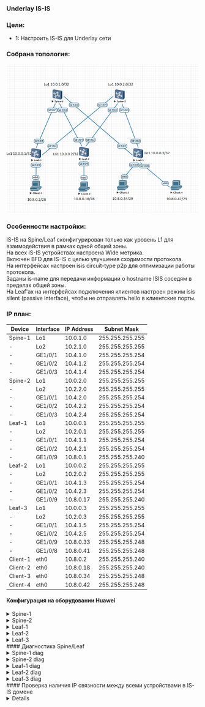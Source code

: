 ### Underlay IS-IS

### Цели:
- 1: Настроить IS-IS для Underlay сети

### Собрана топология:
![img_1.png](main_topology2.png)

### Особенности настройки:
IS-IS на Spine/Leaf сконфигурирован только как уровень L1 для взаимодействия в рамках одной общей зоны.<br>
На всех IS-IS устройствах настроена Wide метрика.<br>
Включен BFD для IS-IS с целью улучшения сходимости протокола.<br>
На интерфейсах настроен isis circuit-type p2p для оптимизации работы протокола.<br>
Заданы is-name для передачи информации о hostname ISIS соседям в пределах общей зоны.<br>
На Leaf'ах на интерфейсах подключения клиентов настроен режим isis silent (passive interface), чтобы не отправлять hello в клиентские порты.<br>

### IP план:
Device|Interface|IP Address|Subnet Mask
---|---|---|---
Spine-1|Lo1|10.0.1.0|255.255.255.255
-|Lo2|10.2.1.0|255.255.255.255
-|GE1/0/1|10.4.1.0|255.255.255.254
-|GE1/0/2|10.4.1.2|255.255.255.254
-|GE1/0/3|10.4.1.4|255.255.255.254
Spine-2|Lo1|10.0.2.0|255.255.255.255
-|Lo2|10.2.2.0|255.255.255.255
-|GE1/0/1|10.4.2.0|255.255.255.254
-|GE1/0/2|10.4.2.2|255.255.255.254
-|GE1/0/3|10.4.2.4|255.255.255.254
Leaf-1|Lo1|10.0.0.1|255.255.255.255
-|Lo2|10.2.0.1|255.255.255.255
-|GE1/0/1|10.4.1.1|255.255.255.254
-|GE1/0/2|10.4.2.1|255.255.255.254
-|GE1/0/9|10.8.0.1|255.255.255.240
Leaf-2|Lo1|10.0.0.2|255.255.255.255
-|Lo2|10.2.0.2|255.255.255.255
-|GE1/0/1|10.4.1.3|255.255.255.254
-|GE1/0/2|10.4.2.3|255.255.255.254
-|GE1/0/9|10.8.0.17|255.255.255.240
Leaf-3|Lo1|10.0.0.3|255.255.255.255
-|Lo2|10.2.0.3|255.255.255.255
-|GE1/0/1|10.4.1.5|255.255.255.254
-|GE1/0/2|10.4.2.5|255.255.255.254
-|GE1/0/9|10.8.0.33|255.255.255.248
-|GE1/0/8|10.8.0.41|255.255.255.248
Client-1|eth0|10.8.0.2|255.255.255.240
Client-2|eth0|10.8.0.18|255.255.255.240
Client-3|eth0|10.8.0.34|255.255.255.248
Client-4|eth0|10.8.0.42|255.255.255.248

#### Конфигурация на оборудовании Huawei
<details>
<summary> Spine-1 </summary>
#<br>
sysname Spine-1<br>
#<br>
bfd<br>
#<br>
isis 33<br>         
 is-level level-1<br>
 cost-style wide<br>
 network-entity 49.0052.0100.0000.1000.00<br>
 is-name Spine-1<br>
#<br>
interface GE1/0/1<br>
 undo portswitch<br>
 description to Leaf-1<br>
 undo shutdown<br>
 ip address 10.4.1.0 255.255.255.254<br>
 isis enable 33<br>
 isis circuit-type p2p<br>
 isis bfd static<br>
#<br>
interface GE1/0/2<br>
 undo portswitch<br>
 description to Leaf-2<br>
 undo shutdown<br>
 ip address 10.4.1.2 255.255.255.254<br>
 isis enable 33<br>
 isis circuit-type p2p<br>
 isis bfd static<br>
#<br>
interface GE1/0/3<br>
 undo portswitch<br>
 description to Leaf-3<br>
 undo shutdown<br>
 ip address 10.4.1.4 255.255.255.254<br>
 isis enable 33<br>
 isis circuit-type p2p<br>
 isis bfd static<br>
#<br>
interface LoopBack1<br>
 description underlay<br>
 ip address 10.0.1.0 255.255.255.255<br>
 isis enable 33<br>
#<br>
interface LoopBack2<br>
 description overlay<br>
 ip address 10.2.1.0 255.255.255.255<br>
 isis enable 33<br>
#<br>
bfd To_Leaf-1 bind peer-ip 10.4.1.1 interface GE1/0/1<br>
 discriminator local 101<br>
 discriminator remote 11<br>
#<br>
bfd To_Leaf-2 bind peer-ip 10.4.1.3 interface GE1/0/2<br>
 discriminator local 201<br>
 discriminator remote 21<br>
#<br>
bfd To_Leaf-3 bind peer-ip 10.4.1.5 interface GE1/0/3<br>
 discriminator local 301<br>
 discriminator remote 31<br>
#<br>
</details>
<details>
<summary> Spine-2 </summary>
#<br>
sysname Spine-2<br>
#<br>
bfd<br>
#<br>
isis 33<br>         
 is-level level-1<br>
 cost-style wide<br>
 network-entity 49.0052.0100.0000.2000.00<br>
 is-name Spine-2<br>
#<br>
interface GE1/0/1<br>
 undo portswitch<br>
 description to Leaf-1<br>
 undo shutdown<br>
 ip address 10.4.2.0 255.255.255.254<br>
 isis enable 33<br>
 isis circuit-type p2p<br>
 isis bfd static<br>
#<br>
interface GE1/0/2<br>
 undo portswitch<br>
 description to Leaf-2<br>
 undo shutdown<br>
 ip address 10.4.2.2 255.255.255.254<br>
 isis enable 33<br>
 isis circuit-type p2p<br>
 isis bfd static<br>
#<br>
interface GE1/0/3<br>
 undo portswitch<br>
 description to Leaf-3<br>
 undo shutdown<br>
 ip address 10.4.2.4 255.255.255.254<br>
 isis enable 33<br>
 isis circuit-type p2p<br>
 isis bfd static<br>
#<br>
interface LoopBack1<br>
 description underlay<br>
 ip address 10.0.2.0 255.255.255.255<br>
 isis enable 33<br>
#<br>
interface LoopBack2<br>
 description overlay<br>
 ip address 10.2.2.0 255.255.255.255<br>
 isis enable 33<br>
#<br>
bfd To_Leaf-1 bind peer-ip 10.4.2.1 interface GE1/0/1<br>
 discriminator local 102<br>
 discriminator remote 12<br>
#<br>
bfd To_Leaf-2 bind peer-ip 10.4.2.3 interface GE1/0/2<br>
 discriminator local 202<br>
 discriminator remote 22<br>
#<br>
bfd To_Leaf-3 bind peer-ip 10.4.2.5 interface GE1/0/3<br>
 discriminator local 302<br>
 discriminator remote 32<br>
#<br>
</details>
<details>
<summary> Leaf-1 </summary>
#<br>
sysname Leaf-1<br>
#<br>
bfd<br>
#<br>
isis 33<br>
 is-level level-1<br>
 cost-style wide<br>
 network-entity 49.0052.0100.0000.0001.00<br>
 is-name Leaf-1<br>
#<br>
interface GE1/0/1<br>
 undo portswitch<br>
 description to Spine-1<br>
 undo shutdown<br>
 ip address 10.4.1.1 255.255.255.254<br>
 isis enable 33<br>
 isis circuit-type p2p<br>
 isis bfd static<br>
#<br>
interface GE1/0/2<br>
 undo portswitch<br>
 description to Spine-2<br>
 undo shutdown<br>
 ip address 10.4.2.1 255.255.255.254<br>
 isis enable 33<br>
 isis circuit-type p2p<br>
 isis bfd static<br>
#<br>
interface GE1/0/9<br>
 undo portswitch<br>
 description to Client-1<br>
 undo shutdown<br>
 ip address 10.8.0.1 255.255.255.240<br>
 isis enable 33<br>
 isis silent <br>
#<br>
interface LoopBack1<br>
 description underlay<br>
 ip address 10.0.0.1 255.255.255.255<br>
 isis enable 33<br>
#<br>
interface LoopBack2<br>
 description overlay<br>
 ip address 10.2.0.1 255.255.255.255<br>
 isis enable 33<br>
#<br>
bfd to_Spine-1 bind peer-ip 10.4.1.0 interface GE1/0/1<br>
 discriminator local 11<br>
 discriminator remote 101<br>
#<br>
bfd to_Spine-2 bind peer-ip 10.4.2.0 interface GE1/0/2<br>
 discriminator local 12<br>
 discriminator remote 102<br>
#<br>
</details>
<details>
<summary> Leaf-2 </summary>
#<br>
sysname Leaf-2<br>
#<br>
bfd<br>
#<br>
isis 33<br>
 is-level level-1<br>
 cost-style wide<br>
 network-entity 49.0052.0100.0000.0002.00<br>
 is-name Leaf-2<br>
#<br>
interface GE1/0/1<br>
 undo portswitch<br>
 description to Spine-1<br>
 undo shutdown<br>
 ip address 10.4.1.3 255.255.255.254<br>
 isis enable 33<br>
 isis circuit-type p2p<br>
 isis bfd static<br>
#<br>
interface GE1/0/2<br>
 undo portswitch<br>
 description to Spine-2<br>
 undo shutdown<br>
 ip address 10.4.2.3 255.255.255.254<br>
 isis enable 33<br>
 isis circuit-type p2p<br>
 isis bfd static<br>
#<br>
interface GE1/0/9<br>
 undo portswitch<br>
 description to Client-2<br>
 undo shutdown<br>
 ip address 10.8.0.17 255.255.255.240<br>
 isis enable 33<br>
 isis silent <br>
#<br>
interface LoopBack1<br>
 description underlay<br>
 ip address 10.0.0.2 255.255.255.255<br>
 isis enable 33<br>
#<br>
interface LoopBack2<br>
 description overlay<br>
 ip address 10.2.0.2 255.255.255.255<br>
 isis enable 33<br>
#<br>
bfd to_Spine-1 bind peer-ip 10.4.1.2 interface GE1/0/1<br>
 discriminator local 21<br>
 discriminator remote 201<br>
#<br>
bfd to_Spine-2 bind peer-ip 10.4.2.2 interface GE1/0/2<br>
 discriminator local 22<br>
 discriminator remote 202<br>
#<br>
</details>
<details>
<summary> Leaf-3 </summary>
#<br>
 sysname Leaf-3<br>
#<br>
bfd<br>
#<br>
isis 33<br>
 is-level level-1<br>
 cost-style wide<br>
 network-entity 49.0052.0100.0000.0003.00<br>
 is-name Leaf-3<br>
#<br>
interface GE1/0/1<br>
 undo portswitch<br>
 description to Spine-1<br>
 undo shutdown<br>
 ip address 10.4.1.5 255.255.255.254<br>
 isis enable 33<br>
 isis circuit-type p2p<br>
 isis bfd static<br>
#<br>
interface GE1/0/2<br>
 undo portswitch<br>
 description to Spine-2<br>
 undo shutdown<br>
 ip address 10.4.2.5 255.255.255.254<br>
 isis enable 33<br>
 isis circuit-type p2p<br>
 isis bfd static<br>
#<br>
interface GE1/0/8<br>
 undo portswitch<br>
 description to Client-4<br>
 undo shutdown<br>
 ip address 10.8.0.41 255.255.255.248<br>
 isis enable 33<br>
 isis silent <br>
#<br>
interface GE1/0/9<br>
 undo portswitch<br>
 description to Client-3<br>
 undo shutdown<br>
 ip address 10.8.0.33 255.255.255.248<br>
 isis enable 33<br>
 isis silent <br>
#<br>
interface LoopBack1<br>
 description underlay<br>
 ip address 10.0.0.3 255.255.255.255<br>
 isis enable 33<br>
#<br>
interface LoopBack2<br>
 description overlay<br>
 ip address 10.2.0.3 255.255.255.255<br>
 isis enable 33 <br>
#<br>
bfd to_Spine-1 bind peer-ip 10.4.1.4 interface GE1/0/1<br>
 discriminator local 31<br>
 discriminator remote 301<br>
#<br>
bfd to_Spine-2 bind peer-ip 10.4.2.4 interface GE1/0/2<br>
 discriminator local 32<br>
 discriminator remote 302<br>
#<br>
</details>
#### Диагностика Spine/Leaf

<details>
<summary> Spine-1 diag </summary>
 
 ```
<Spine-1>display ip routing-table
Proto: Protocol        Pre: Preference
Route Flags: R - relay, D - download to fib, T - to vpn-instance, B - black hole route
------------------------------------------------------------------------------
Routing Table : _public_
         Destinations : 27       Routes : 31        

Destination/Mask    Proto   Pre  Cost        Flags NextHop         Interface

       10.0.0.1/32  ISIS-L1 15   10            D   10.4.1.1        GE1/0/1
       10.0.0.2/32  ISIS-L1 15   10            D   10.4.1.3        GE1/0/2
       10.0.0.3/32  ISIS-L1 15   10            D   10.4.1.5        GE1/0/3
       10.0.1.0/32  Direct  0    0             D   127.0.0.1       LoopBack1
       10.0.2.0/32  ISIS-L1 15   20            D   10.4.1.1        GE1/0/1
                    ISIS-L1 15   20            D   10.4.1.3        GE1/0/2
                    ISIS-L1 15   20            D   10.4.1.5        GE1/0/3
       10.2.0.1/32  ISIS-L1 15   10            D   10.4.1.1        GE1/0/1
       10.2.0.2/32  ISIS-L1 15   10            D   10.4.1.3        GE1/0/2
       10.2.0.3/32  ISIS-L1 15   10            D   10.4.1.5        GE1/0/3
       10.2.1.0/32  Direct  0    0             D   127.0.0.1       LoopBack2
       10.2.2.0/32  ISIS-L1 15   20            D   10.4.1.1        GE1/0/1
                    ISIS-L1 15   20            D   10.4.1.3        GE1/0/2
                    ISIS-L1 15   20            D   10.4.1.5        GE1/0/3
       10.4.1.0/31  Direct  0    0             D   10.4.1.0        GE1/0/1
       10.4.1.0/32  Direct  0    0             D   127.0.0.1       GE1/0/1
       10.4.1.2/31  Direct  0    0             D   10.4.1.2        GE1/0/2
       10.4.1.2/32  Direct  0    0             D   127.0.0.1       GE1/0/2
       10.4.1.4/31  Direct  0    0             D   10.4.1.4        GE1/0/3
       10.4.1.4/32  Direct  0    0             D   127.0.0.1       GE1/0/3
       10.4.2.0/31  ISIS-L1 15   20            D   10.4.1.1        GE1/0/1
       10.4.2.2/31  ISIS-L1 15   20            D   10.4.1.3        GE1/0/2
       10.4.2.4/31  ISIS-L1 15   20            D   10.4.1.5        GE1/0/3
       10.8.0.0/28  ISIS-L1 15   20            D   10.4.1.1        GE1/0/1
      10.8.0.16/28  ISIS-L1 15   20            D   10.4.1.3        GE1/0/2
      10.8.0.32/29  ISIS-L1 15   20            D   10.4.1.5        GE1/0/3
      10.8.0.40/29  ISIS-L1 15   20            D   10.4.1.5        GE1/0/3
      127.0.0.0/8   Direct  0    0             D   127.0.0.1       InLoopBack0
      127.0.0.1/32  Direct  0    0             D   127.0.0.1       InLoopBack0
127.255.255.255/32  Direct  0    0             D   127.0.0.1       InLoopBack0
255.255.255.255/32  Direct  0    0             D   127.0.0.1       InLoopBack0

<Spine-1>display isis peer 

Peer Information for ISIS(33)
--------------------------------------------------------------------------------
                         
  System Id     Interface       Circuit Id        State HoldTime(s) Type     PRI
--------------------------------------------------------------------------------
Leaf-1          GE1/0/1         0000000006         Up            28 L1       -- 
Leaf-2          GE1/0/2         0000000006         Up            30 L1       -- 
Leaf-3          GE1/0/3         0000000006         Up            29 L1       -- 

Total Peer(s): 3

<Spine-1>display isis bfd session all

BFD session information for ISIS(33)
------------------------------------------------------------------------------
Peer System ID : Leaf-1                Interface : GE1/0/1            
TX : 1000          BFD State : up      Peer IP Address : 10.4.1.1
RX : 1000          LocDis : 101        Local IP Address: 0.0.0.0
Multiplier : 3     RemDis : 11         Type : L1  
Diag : No diagnostic information
Peer System ID : Leaf-2                Interface : GE1/0/2            
TX : 1000          BFD State : up      Peer IP Address : 10.4.1.3
RX : 1000          LocDis : 201        Local IP Address: 0.0.0.0
Multiplier : 3     RemDis : 21         Type : L1  
Diag : No diagnostic information
Peer System ID : Leaf-3                Interface : GE1/0/3            
TX : 1000          BFD State : up      Peer IP Address : 10.4.1.5
RX : 1000          LocDis : 301        Local IP Address: 0.0.0.0
Multiplier : 3     RemDis : 31         Type : L1  
Diag : No diagnostic information
Total BFD session(s): 3
```
</details>
<details>
<summary> Spine-2 diag </summary>
 
 ```
<Spine-2>display ip routing-table 
Proto: Protocol        Pre: Preference
Route Flags: R - relay, D - download to fib, T - to vpn-instance, B - black hole route
------------------------------------------------------------------------------
Routing Table : _public_
         Destinations : 27       Routes : 31        

Destination/Mask    Proto   Pre  Cost        Flags NextHop         Interface

       10.0.0.1/32  ISIS-L1 15   10            D   10.4.2.1        GE1/0/1
       10.0.0.2/32  ISIS-L1 15   10            D   10.4.2.3        GE1/0/2
       10.0.0.3/32  ISIS-L1 15   10            D   10.4.2.5        GE1/0/3
       10.0.1.0/32  ISIS-L1 15   20            D   10.4.2.1        GE1/0/1
                    ISIS-L1 15   20            D   10.4.2.3        GE1/0/2
                    ISIS-L1 15   20            D   10.4.2.5        GE1/0/3
       10.0.2.0/32  Direct  0    0             D   127.0.0.1       LoopBack1
       10.2.0.1/32  ISIS-L1 15   10            D   10.4.2.1        GE1/0/1
       10.2.0.2/32  ISIS-L1 15   10            D   10.4.2.3        GE1/0/2
       10.2.0.3/32  ISIS-L1 15   10            D   10.4.2.5        GE1/0/3
       10.2.1.0/32  ISIS-L1 15   20            D   10.4.2.1        GE1/0/1
                    ISIS-L1 15   20            D   10.4.2.3        GE1/0/2
                    ISIS-L1 15   20            D   10.4.2.5        GE1/0/3
       10.2.2.0/32  Direct  0    0             D   127.0.0.1       LoopBack2
       10.4.1.0/31  ISIS-L1 15   20            D   10.4.2.1        GE1/0/1
       10.4.1.2/31  ISIS-L1 15   20            D   10.4.2.3        GE1/0/2
       10.4.1.4/31  ISIS-L1 15   20            D   10.4.2.5        GE1/0/3
       10.4.2.0/31  Direct  0    0             D   10.4.2.0        GE1/0/1
       10.4.2.0/32  Direct  0    0             D   127.0.0.1       GE1/0/1
       10.4.2.2/31  Direct  0    0             D   10.4.2.2        GE1/0/2
       10.4.2.2/32  Direct  0    0             D   127.0.0.1       GE1/0/2
       10.4.2.4/31  Direct  0    0             D   10.4.2.4        GE1/0/3
       10.4.2.4/32  Direct  0    0             D   127.0.0.1       GE1/0/3
       10.8.0.0/28  ISIS-L1 15   20            D   10.4.2.1        GE1/0/1
      10.8.0.16/28  ISIS-L1 15   20            D   10.4.2.3        GE1/0/2
      10.8.0.32/29  ISIS-L1 15   20            D   10.4.2.5        GE1/0/3
      10.8.0.40/29  ISIS-L1 15   20            D   10.4.2.5        GE1/0/3
      127.0.0.0/8   Direct  0    0             D   127.0.0.1       InLoopBack0
      127.0.0.1/32  Direct  0    0             D   127.0.0.1       InLoopBack0
127.255.255.255/32  Direct  0    0             D   127.0.0.1       InLoopBack0
255.255.255.255/32  Direct  0    0             D   127.0.0.1       InLoopBack0

<Spine-2>display isis peer 

Peer Information for ISIS(33)
--------------------------------------------------------------------------------
                         
  System Id     Interface       Circuit Id        State HoldTime(s) Type     PRI
--------------------------------------------------------------------------------
Leaf-1          GE1/0/1         0000000007         Up            28 L1       -- 
Leaf-2          GE1/0/2         0000000007         Up            25 L1       -- 
Leaf-3          GE1/0/3         0000000007         Up            24 L1       -- 

Total Peer(s): 3

<Spine-2>display isis bfd session all 

BFD session information for ISIS(33)
------------------------------------------------------------------------------
Peer System ID : Leaf-1                Interface : GE1/0/1            
TX : 1000          BFD State : up      Peer IP Address : 10.4.2.1
RX : 1000          LocDis : 102        Local IP Address: 0.0.0.0
Multiplier : 3     RemDis : 12         Type : L1  
Diag : No diagnostic information
Peer System ID : Leaf-2                Interface : GE1/0/2            
TX : 1000          BFD State : up      Peer IP Address : 10.4.2.3
RX : 1000          LocDis : 202        Local IP Address: 0.0.0.0
Multiplier : 3     RemDis : 22         Type : L1  
Diag : No diagnostic information
Peer System ID : Leaf-3                Interface : GE1/0/3            
TX : 1000          BFD State : up      Peer IP Address : 10.4.2.5
RX : 1000          LocDis : 302        Local IP Address: 0.0.0.0
Multiplier : 3     RemDis : 32         Type : L1  
Diag : No diagnostic information
Total BFD session(s): 3
```
</details>
<details>
<summary> Leaf-1 diag </summary>
 
 ```
<Leaf-1>display ip routing-table 
Proto: Protocol        Pre: Preference
Route Flags: R - relay, D - download to fib, T - to vpn-instance, B - black hole route
------------------------------------------------------------------------------
Routing Table : _public_
         Destinations : 28       Routes : 35        

Destination/Mask    Proto   Pre  Cost        Flags NextHop         Interface

       10.0.0.1/32  Direct  0    0             D   127.0.0.1       LoopBack1
       10.0.0.2/32  ISIS-L1 15   20            D   10.4.1.0        GE1/0/1
                    ISIS-L1 15   20            D   10.4.2.0        GE1/0/2
       10.0.0.3/32  ISIS-L1 15   20            D   10.4.1.0        GE1/0/1
                    ISIS-L1 15   20            D   10.4.2.0        GE1/0/2
       10.0.1.0/32  ISIS-L1 15   10            D   10.4.1.0        GE1/0/1
       10.0.2.0/32  ISIS-L1 15   10            D   10.4.2.0        GE1/0/2
       10.2.0.1/32  Direct  0    0             D   127.0.0.1       LoopBack2
       10.2.0.2/32  ISIS-L1 15   20            D   10.4.1.0        GE1/0/1
                    ISIS-L1 15   20            D   10.4.2.0        GE1/0/2
       10.2.0.3/32  ISIS-L1 15   20            D   10.4.1.0        GE1/0/1
                    ISIS-L1 15   20            D   10.4.2.0        GE1/0/2
       10.2.1.0/32  ISIS-L1 15   10            D   10.4.1.0        GE1/0/1
       10.2.2.0/32  ISIS-L1 15   10            D   10.4.2.0        GE1/0/2
       10.4.1.0/31  Direct  0    0             D   10.4.1.1        GE1/0/1
       10.4.1.1/32  Direct  0    0             D   127.0.0.1       GE1/0/1
       10.4.1.2/31  ISIS-L1 15   20            D   10.4.1.0        GE1/0/1
       10.4.1.4/31  ISIS-L1 15   20            D   10.4.1.0        GE1/0/1
       10.4.2.0/31  Direct  0    0             D   10.4.2.1        GE1/0/2
       10.4.2.1/32  Direct  0    0             D   127.0.0.1       GE1/0/2
       10.4.2.2/31  ISIS-L1 15   20            D   10.4.2.0        GE1/0/2
       10.4.2.4/31  ISIS-L1 15   20            D   10.4.2.0        GE1/0/2
       10.8.0.0/28  Direct  0    0             D   10.8.0.1        GE1/0/9
       10.8.0.1/32  Direct  0    0             D   127.0.0.1       GE1/0/9
      10.8.0.15/32  Direct  0    0             D   127.0.0.1       GE1/0/9
      10.8.0.16/28  ISIS-L1 15   30            D   10.4.1.0        GE1/0/1
                    ISIS-L1 15   30            D   10.4.2.0        GE1/0/2
      10.8.0.32/29  ISIS-L1 15   30            D   10.4.1.0        GE1/0/1
                    ISIS-L1 15   30            D   10.4.2.0        GE1/0/2
      10.8.0.40/29  ISIS-L1 15   30            D   10.4.1.0        GE1/0/1
                    ISIS-L1 15   30            D   10.4.2.0        GE1/0/2
      127.0.0.0/8   Direct  0    0             D   127.0.0.1       InLoopBack0
      127.0.0.1/32  Direct  0    0             D   127.0.0.1       InLoopBack0
127.255.255.255/32  Direct  0    0             D   127.0.0.1       InLoopBack0
255.255.255.255/32  Direct  0    0             D   127.0.0.1       InLoopBack0

<Leaf-1> display isis peer 

Peer Information for ISIS(33)
--------------------------------------------------------------------------------
                         
  System Id     Interface       Circuit Id        State HoldTime(s) Type     PRI
--------------------------------------------------------------------------------
Spine-1         GE1/0/1         0000000006         Up            22 L1       -- 
Spine-2         GE1/0/2         0000000006         Up            25 L1       -- 

Total Peer(s): 2

<Leaf-1>display isis bfd session all 

BFD session information for ISIS(33)
------------------------------------------------------------------------------
Peer System ID : Spine-1               Interface : GE1/0/1            
TX : 1000          BFD State : up      Peer IP Address : 10.4.1.0
RX : 1000          LocDis : 11         Local IP Address: 0.0.0.0
Multiplier : 3     RemDis : 101        Type : L1  
Diag : No diagnostic information
Peer System ID : Spine-2               Interface : GE1/0/2            
TX : 1000          BFD State : up      Peer IP Address : 10.4.2.0
RX : 1000          LocDis : 12         Local IP Address: 0.0.0.0
Multiplier : 3     RemDis : 102        Type : L1  
Diag : No diagnostic information
Total BFD session(s): 2
```
</details>
<details>
<summary> Leaf-2 diag </summary>
 
 ```
<Leaf-2> display ip routing-table 
Proto: Protocol        Pre: Preference
Route Flags: R - relay, D - download to fib, T - to vpn-instance, B - black hole route
------------------------------------------------------------------------------
Routing Table : _public_
         Destinations : 28       Routes : 35        

Destination/Mask    Proto   Pre  Cost        Flags NextHop         Interface

       10.0.0.1/32  ISIS-L1 15   20            D   10.4.1.2        GE1/0/1
                    ISIS-L1 15   20            D   10.4.2.2        GE1/0/2
       10.0.0.2/32  Direct  0    0             D   127.0.0.1       LoopBack1
       10.0.0.3/32  ISIS-L1 15   20            D   10.4.1.2        GE1/0/1
                    ISIS-L1 15   20            D   10.4.2.2        GE1/0/2
       10.0.1.0/32  ISIS-L1 15   10            D   10.4.1.2        GE1/0/1
       10.0.2.0/32  ISIS-L1 15   10            D   10.4.2.2        GE1/0/2
       10.2.0.1/32  ISIS-L1 15   20            D   10.4.1.2        GE1/0/1
                    ISIS-L1 15   20            D   10.4.2.2        GE1/0/2
       10.2.0.2/32  Direct  0    0             D   127.0.0.1       LoopBack2
       10.2.0.3/32  ISIS-L1 15   20            D   10.4.1.2        GE1/0/1
                    ISIS-L1 15   20            D   10.4.2.2        GE1/0/2
       10.2.1.0/32  ISIS-L1 15   10            D   10.4.1.2        GE1/0/1
       10.2.2.0/32  ISIS-L1 15   10            D   10.4.2.2        GE1/0/2
       10.4.1.0/31  ISIS-L1 15   20            D   10.4.1.2        GE1/0/1
       10.4.1.2/31  Direct  0    0             D   10.4.1.3        GE1/0/1
       10.4.1.3/32  Direct  0    0             D   127.0.0.1       GE1/0/1
       10.4.1.4/31  ISIS-L1 15   20            D   10.4.1.2        GE1/0/1
       10.4.2.0/31  ISIS-L1 15   20            D   10.4.2.2        GE1/0/2
       10.4.2.2/31  Direct  0    0             D   10.4.2.3        GE1/0/2
       10.4.2.3/32  Direct  0    0             D   127.0.0.1       GE1/0/2
       10.4.2.4/31  ISIS-L1 15   20            D   10.4.2.2        GE1/0/2
       10.8.0.0/28  ISIS-L1 15   30            D   10.4.1.2        GE1/0/1
                    ISIS-L1 15   30            D   10.4.2.2        GE1/0/2
      10.8.0.16/28  Direct  0    0             D   10.8.0.17       GE1/0/9
      10.8.0.17/32  Direct  0    0             D   127.0.0.1       GE1/0/9
      10.8.0.31/32  Direct  0    0             D   127.0.0.1       GE1/0/9
      10.8.0.32/29  ISIS-L1 15   30            D   10.4.1.2        GE1/0/1
                    ISIS-L1 15   30            D   10.4.2.2        GE1/0/2
      10.8.0.40/29  ISIS-L1 15   30            D   10.4.1.2        GE1/0/1
                    ISIS-L1 15   30            D   10.4.2.2        GE1/0/2
      127.0.0.0/8   Direct  0    0             D   127.0.0.1       InLoopBack0
      127.0.0.1/32  Direct  0    0             D   127.0.0.1       InLoopBack0
127.255.255.255/32  Direct  0    0             D   127.0.0.1       InLoopBack0
255.255.255.255/32  Direct  0    0             D   127.0.0.1       InLoopBack0

<Leaf-2>display isis peer 

Peer Information for ISIS(33)
--------------------------------------------------------------------------------
                         
  System Id     Interface       Circuit Id        State HoldTime(s) Type     PRI
--------------------------------------------------------------------------------
Spine-1         GE1/0/1         0000000007         Up            25 L1       -- 
Spine-2         GE1/0/2         0000000007         Up            24 L1       -- 

Total Peer(s): 2

<Leaf-2>display isis bfd session all 

BFD session information for ISIS(33)
------------------------------------------------------------------------------
Peer System ID : Spine-1               Interface : GE1/0/1            
TX : 1000          BFD State : up      Peer IP Address : 10.4.1.2
RX : 1000          LocDis : 21         Local IP Address: 0.0.0.0
Multiplier : 3     RemDis : 201        Type : L1  
Diag : No diagnostic information
Peer System ID : Spine-2               Interface : GE1/0/2            
TX : 1000          BFD State : up      Peer IP Address : 10.4.2.2
RX : 1000          LocDis : 22         Local IP Address: 0.0.0.0
Multiplier : 3     RemDis : 202        Type : L1  
Diag : No diagnostic information
Total BFD session(s): 2
```
</details>
<details>
<summary> Leaf-3 diag </summary>
 
 ```
<Leaf-3>display ip routing-table 
Proto: Protocol        Pre: Preference
Route Flags: R - relay, D - download to fib, T - to vpn-instance, B - black hole route
------------------------------------------------------------------------------
Routing Table : _public_
         Destinations : 30       Routes : 36        

Destination/Mask    Proto   Pre  Cost        Flags NextHop         Interface

       10.0.0.1/32  ISIS-L1 15   20            D   10.4.1.4        GE1/0/1
                    ISIS-L1 15   20            D   10.4.2.4        GE1/0/2
       10.0.0.2/32  ISIS-L1 15   20            D   10.4.1.4        GE1/0/1
                    ISIS-L1 15   20            D   10.4.2.4        GE1/0/2
       10.0.0.3/32  Direct  0    0             D   127.0.0.1       LoopBack1
       10.0.1.0/32  ISIS-L1 15   10            D   10.4.1.4        GE1/0/1
       10.0.2.0/32  ISIS-L1 15   10            D   10.4.2.4        GE1/0/2
       10.2.0.1/32  ISIS-L1 15   20            D   10.4.1.4        GE1/0/1
                    ISIS-L1 15   20            D   10.4.2.4        GE1/0/2
       10.2.0.2/32  ISIS-L1 15   20            D   10.4.1.4        GE1/0/1
                    ISIS-L1 15   20            D   10.4.2.4        GE1/0/2
       10.2.0.3/32  Direct  0    0             D   127.0.0.1       LoopBack2
       10.2.1.0/32  ISIS-L1 15   10            D   10.4.1.4        GE1/0/1
       10.2.2.0/32  ISIS-L1 15   10            D   10.4.2.4        GE1/0/2
       10.4.1.0/31  ISIS-L1 15   20            D   10.4.1.4        GE1/0/1
       10.4.1.2/31  ISIS-L1 15   20            D   10.4.1.4        GE1/0/1
       10.4.1.4/31  Direct  0    0             D   10.4.1.5        GE1/0/1
       10.4.1.5/32  Direct  0    0             D   127.0.0.1       GE1/0/1
       10.4.2.0/31  ISIS-L1 15   20            D   10.4.2.4        GE1/0/2
       10.4.2.2/31  ISIS-L1 15   20            D   10.4.2.4        GE1/0/2
       10.4.2.4/31  Direct  0    0             D   10.4.2.5        GE1/0/2
       10.4.2.5/32  Direct  0    0             D   127.0.0.1       GE1/0/2
       10.8.0.0/28  ISIS-L1 15   30            D   10.4.1.4        GE1/0/1
                    ISIS-L1 15   30            D   10.4.2.4        GE1/0/2
      10.8.0.16/28  ISIS-L1 15   30            D   10.4.1.4        GE1/0/1
                    ISIS-L1 15   30            D   10.4.2.4        GE1/0/2
      10.8.0.32/29  Direct  0    0             D   10.8.0.33       GE1/0/9
      10.8.0.33/32  Direct  0    0             D   127.0.0.1       GE1/0/9
      10.8.0.39/32  Direct  0    0             D   127.0.0.1       GE1/0/9
      10.8.0.40/29  Direct  0    0             D   10.8.0.41       GE1/0/8
      10.8.0.41/32  Direct  0    0             D   127.0.0.1       GE1/0/8
      10.8.0.47/32  Direct  0    0             D   127.0.0.1       GE1/0/8
      127.0.0.0/8   Direct  0    0             D   127.0.0.1       InLoopBack0
      127.0.0.1/32  Direct  0    0             D   127.0.0.1       InLoopBack0
127.255.255.255/32  Direct  0    0             D   127.0.0.1       InLoopBack0
255.255.255.255/32  Direct  0    0             D   127.0.0.1       InLoopBack0

<Leaf-3> display isis peer 

Peer Information for ISIS(33)
--------------------------------------------------------------------------------
                         
  System Id     Interface       Circuit Id        State HoldTime(s) Type     PRI
--------------------------------------------------------------------------------
Spine-1         GE1/0/1         0000000008         Up            30 L1       -- 
Spine-2         GE1/0/2         0000000008         Up            28 L1       -- 

Total Peer(s): 2

<Leaf-3>display isis bfd session all

BFD session information for ISIS(33)
------------------------------------------------------------------------------
Peer System ID : Spine-1               Interface : GE1/0/1            
TX : 1000          BFD State : up      Peer IP Address : 10.4.1.4
RX : 1000          LocDis : 31         Local IP Address: 0.0.0.0
Multiplier : 3     RemDis : 301        Type : L1  
Diag : No diagnostic information
Peer System ID : Spine-2               Interface : GE1/0/2            
TX : 1000          BFD State : up      Peer IP Address : 10.4.2.4
RX : 1000          LocDis : 32         Local IP Address: 0.0.0.0
Multiplier : 3     RemDis : 302        Type : L1  
Diag : No diagnostic information
Total BFD session(s): 2
```
</details>
#### Проверка наличия IP связности между всеми устройствами в IS-IS домене

<details>
 
```
Cl-1> show ip

NAME        : Cl-1[1]
IP/MASK     : 10.8.0.2/28
GATEWAY     : 10.8.0.1
DNS         : 
MAC         : 00:50:79:66:68:06
LPORT       : 20000
RHOST:PORT  : 127.0.0.1:30000
MTU         : 1500

Clients:

Cl-1> ping 10.8.0.18

84 bytes from 10.8.0.18 icmp_seq=1 ttl=61 time=8.203 ms
84 bytes from 10.8.0.18 icmp_seq=2 ttl=61 time=3.624 ms
84 bytes from 10.8.0.18 icmp_seq=3 ttl=61 time=3.745 ms
84 bytes from 10.8.0.18 icmp_seq=4 ttl=61 time=3.493 ms
84 bytes from 10.8.0.18 icmp_seq=5 ttl=61 time=3.453 ms

Cl-1> ping 10.8.0.34

84 bytes from 10.8.0.34 icmp_seq=1 ttl=61 time=5.133 ms
84 bytes from 10.8.0.34 icmp_seq=2 ttl=61 time=3.429 ms
84 bytes from 10.8.0.34 icmp_seq=3 ttl=61 time=3.227 ms
84 bytes from 10.8.0.34 icmp_seq=4 ttl=61 time=4.088 ms
84 bytes from 10.8.0.34 icmp_seq=5 ttl=61 time=5.524 ms

Cl-1> ping 10.8.0.42

84 bytes from 10.8.0.42 icmp_seq=1 ttl=61 time=4.425 ms
84 bytes from 10.8.0.42 icmp_seq=2 ttl=61 time=4.249 ms
84 bytes from 10.8.0.42 icmp_seq=3 ttl=61 time=3.607 ms
84 bytes from 10.8.0.42 icmp_seq=4 ttl=61 time=4.318 ms
84 bytes from 10.8.0.42 icmp_seq=5 ttl=61 time=4.359 ms

Leaf's:

Cl-1> ping 10.0.0.1

84 bytes from 10.0.0.1 icmp_seq=1 ttl=255 time=3.375 ms
84 bytes from 10.0.0.1 icmp_seq=2 ttl=255 time=1.141 ms
84 bytes from 10.0.0.1 icmp_seq=3 ttl=255 time=1.316 ms
84 bytes from 10.0.0.1 icmp_seq=4 ttl=255 time=2.019 ms
84 bytes from 10.0.0.1 icmp_seq=5 ttl=255 time=1.084 ms

Cl-1> ping 10.0.0.2

84 bytes from 10.0.0.2 icmp_seq=1 ttl=253 time=5.829 ms
84 bytes from 10.0.0.2 icmp_seq=2 ttl=253 time=4.099 ms
84 bytes from 10.0.0.2 icmp_seq=3 ttl=253 time=3.723 ms
84 bytes from 10.0.0.2 icmp_seq=4 ttl=253 time=3.762 ms
84 bytes from 10.0.0.2 icmp_seq=5 ttl=253 time=3.895 ms

Cl-1> ping 10.0.0.3

84 bytes from 10.0.0.3 icmp_seq=1 ttl=253 time=7.396 ms
84 bytes from 10.0.0.3 icmp_seq=2 ttl=253 time=5.383 ms
84 bytes from 10.0.0.3 icmp_seq=3 ttl=253 time=3.209 ms
84 bytes from 10.0.0.3 icmp_seq=4 ttl=253 time=4.323 ms
84 bytes from 10.0.0.3 icmp_seq=5 ttl=253 time=3.521 ms

Spines:

Cl-1> ping 10.0.1.0

84 bytes from 10.0.1.0 icmp_seq=1 ttl=254 time=7.850 ms
84 bytes from 10.0.1.0 icmp_seq=2 ttl=254 time=2.083 ms
84 bytes from 10.0.1.0 icmp_seq=3 ttl=254 time=2.445 ms
84 bytes from 10.0.1.0 icmp_seq=4 ttl=254 time=2.003 ms
84 bytes from 10.0.1.0 icmp_seq=5 ttl=254 time=2.379 ms

Cl-1> ping 10.0.2.0

84 bytes from 10.0.2.0 icmp_seq=1 ttl=254 time=6.598 ms
84 bytes from 10.0.2.0 icmp_seq=2 ttl=254 time=2.817 ms
84 bytes from 10.0.2.0 icmp_seq=3 ttl=254 time=2.604 ms
84 bytes from 10.0.2.0 icmp_seq=4 ttl=254 time=2.394 ms
84 bytes from 10.0.2.0 icmp_seq=5 ttl=254 time=2.183 ms

```
</details>
